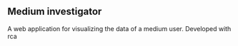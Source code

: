 ## Medium investigator
A web application for visualizing the data of a medium user.
Developed with rca
